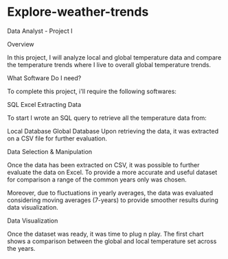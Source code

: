 # Explore-weather-trends

Data Analyst - Project I

Overview

In this project, I will analyze local and global temperature data and compare the temperature trends where I live to overall global temperature trends.

What Software Do I need?

To complete this project, i'll require the following softwares:

SQL
Excel
Extracting Data

To start I wrote an SQL query to retrieve all the temperature data from:

Local Database
Global Database
Upon retrieving the data, it was extracted on a CSV file for further evaluation.

Data Selection & Manipulation

Once the data has been extracted on CSV, it was possible to further evaluate the data on Excel. To provide a more accurate and useful dataset for comparison a range of the common years only was chosen.

Moreover, due to fluctuations in yearly averages, the data was evaluated considering moving averages (7-years) to provide smoother results during data visualization.

Data Visualization

Once the dataset was ready, it was time to plug n play. The first chart shows a comparison between the global and local temperature set across the years.
